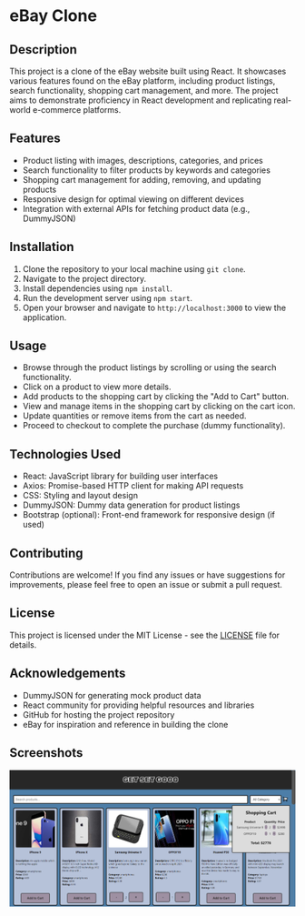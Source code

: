 # eBay Clone

## Description
This project is a clone of the eBay website built using React. It showcases various features found on the eBay platform, including product listings, search functionality, shopping cart management, and more. The project aims to demonstrate proficiency in React development and replicating real-world e-commerce platforms.

## Features
- Product listing with images, descriptions, categories, and prices
- Search functionality to filter products by keywords and categories
- Shopping cart management for adding, removing, and updating products
- Responsive design for optimal viewing on different devices
- Integration with external APIs for fetching product data (e.g., DummyJSON)

## Installation
1. Clone the repository to your local machine using `git clone`.
2. Navigate to the project directory.
3. Install dependencies using `npm install`.
4. Run the development server using `npm start`.
5. Open your browser and navigate to `http://localhost:3000` to view the application.

## Usage
- Browse through the product listings by scrolling or using the search functionality.
- Click on a product to view more details.
- Add products to the shopping cart by clicking the "Add to Cart" button.
- View and manage items in the shopping cart by clicking on the cart icon.
- Update quantities or remove items from the cart as needed.
- Proceed to checkout to complete the purchase (dummy functionality).

## Technologies Used
- React: JavaScript library for building user interfaces
- Axios: Promise-based HTTP client for making API requests
- CSS: Styling and layout design
- DummyJSON: Dummy data generation for product listings
- Bootstrap (optional): Front-end framework for responsive design (if used)

## Contributing
Contributions are welcome! If you find any issues or have suggestions for improvements, please feel free to open an issue or submit a pull request.

## License
This project is licensed under the MIT License - see the [LICENSE](LICENSE) file for details.

## Acknowledgements
- DummyJSON for generating mock product data
- React community for providing helpful resources and libraries
- GitHub for hosting the project repository
- eBay for inspiration and reference in building the clone

## Screenshots
<img width="960" alt="Screenshot 2024-04-19" src="https://github.com/informsarfu/Ebay-Clone/blob/main/screenshots/snap1.PNG">
